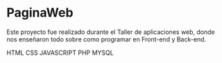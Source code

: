 # PaginaWeb

Este proyecto fue realizado durante el Taller de aplicaciones web, donde nos enseñaron todo sobre como 
programar en Front-end y Back-end.

HTML
CSS
JAVASCRIPT
PHP
MYSQL
